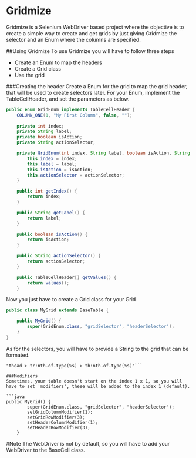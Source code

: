 # Gridmize
Gridmize is a Selenium WebDriver based project where the objective is to create a simple way to create and get grids by just giving Gridmize the selector and an Enum where the columns are specified. 

##Using Gridmize
To use Gridmize you will have to follow three steps
*	Create an Enum to map the headers
*	Create a Grid class
*	Use the grid


###Creating the header
Create a Enum for the grid to map the grid header, that will be used to create selectors later.
For your Enum, implement the TableCellHeader, and set the parameters as below.

```java
public enum GridEnum implements TableCellHeader {
	COLUMN_ONE(1, "My First Column", false, "");
	
	private int index;
	private String label;
	private boolean isAction;
	private String actionSelector;

	private GridEnum(int index, String label, boolean isAction, String actionSelector) {
		this.index = index;
		this.label = label;
		this.isAction = isAction;
		this.actionSelector = actionSelector;		
	}

	public int getIndex() {
		return index;
	}

	public String getLabel() {
		return label;
	}

	public boolean isAction() {
		return isAction;
	}

	public String actionSelector() {
		return actionSelector;
	}

	public TableCellHeader[] getValues() {
		return values();
	}
```

Now you just have to create a Grid class for your Grid

```java
public class MyGrid extends BaseTable {

	public MyGrid() {
		super(GridEnum.class, "gridSelector", "headerSelector");
	}
}
```

As for the selectors, you will have to provide a String to the grid that can be formated.
```"tbody > tr:nth-of-type(%s) > th:nth-of-type(%s)" 
"thead > tr:nth-of-type(%s) > th:nth-of-type(%s)"```

###Modifiers
Sometimes, your table doesn't start on the index 1 x 1, so you will have to set 'modifiers', these will be added to the index 1 (default).

```java
public MyGrid() {
		super(GridEnum.class, "gridSelector", "headerSelector");
		setGridColumnModifier(1);
		setGridRowModifier(3);
		setHeaderColumnModifier(1);
		setHeaderRowModifier(3);
	}
```

#Note
The WebDriver is not by default, so you will have to add your WebDriver to the BaseCell class.
